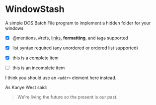 # WindowStash
A simple DOS Batch File program to implement a hidden folder for your windows

- [x] @mentions, #refs, [links](), **formatting**, and <del>tags</del> supported
- [x] list syntax required (any unordered or ordered list supported)
- [x] this is a complete item
- [ ] this is an incomplete item



I think you should use an
`<addr>` element here instead.

As Kanye West said:

> We're living the future so
> the present is our past.
